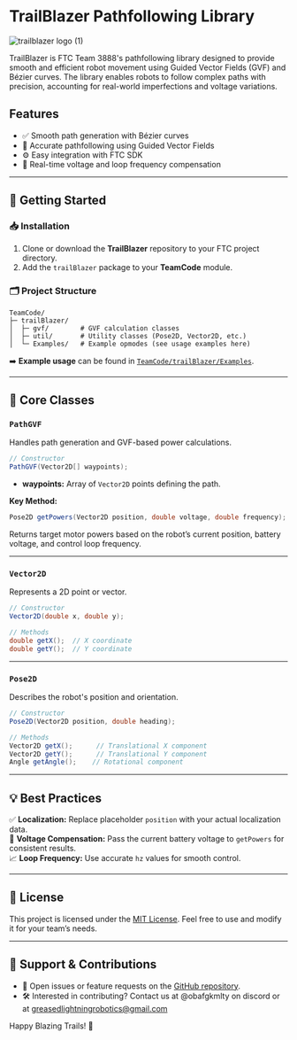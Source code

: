 # TrailBlazer Pathfollowing Library

![trailblazer logo (1)](https://github.com/user-attachments/assets/cc301840-7200-4694-9271-1e638a79e78b)

TrailBlazer is FTC Team 3888's pathfollowing library designed to provide smooth and efficient robot movement using Guided Vector Fields (GVF) and Bézier curves. The library enables robots to follow complex paths with precision, accounting for real-world imperfections and voltage variations.

## Features

- ✅ Smooth path generation with Bézier curves  
- 🎯 Accurate pathfollowing using Guided Vector Fields  
- ⚙️ Easy integration with FTC SDK  
- 🔋 Real-time voltage and loop frequency compensation

---

## 🚀 Getting Started

### 📥 Installation
1. Clone or download the **TrailBlazer** repository to your FTC project directory.
2. Add the `trailBlazer` package to your **TeamCode** module.

### 🗂️ Project Structure
```
TeamCode/
├─ trailBlazer/
│  ├─ gvf/        # GVF calculation classes
│  ├─ util/       # Utility classes (Pose2D, Vector2D, etc.)
│  └─ Examples/   # Example opmodes (see usage examples here)
```
➡️ **Example usage** can be found in [`TeamCode/trailBlazer/Examples`](TeamCode/trailBlazer/Examples).

---

## 🧩 Core Classes

### `PathGVF`  
Handles path generation and GVF-based power calculations.

```java
// Constructor
PathGVF(Vector2D[] waypoints);
```
- **waypoints:** Array of `Vector2D` points defining the path.

**Key Method:**
```java
Pose2D getPowers(Vector2D position, double voltage, double frequency);
```
Returns target motor powers based on the robot’s current position, battery voltage, and control loop frequency.

---

### `Vector2D`  
Represents a 2D point or vector.

```java
// Constructor
Vector2D(double x, double y);

// Methods
double getX();  // X coordinate  
double getY();  // Y coordinate
```

---

### `Pose2D`  
Describes the robot's position and orientation.

```java
// Constructor
Pose2D(Vector2D position, double heading);

// Methods
Vector2D getX();      // Translational X component  
Vector2D getY();      // Translational Y component  
Angle getAngle();    // Rotational component  
```

---

## 💡 Best Practices

✅ **Localization:** Replace placeholder `position` with your actual localization data.  
🔋 **Voltage Compensation:** Pass the current battery voltage to `getPowers` for consistent results.  
📈 **Loop Frequency:** Use accurate `hz` values for smooth control.  

---

## 📝 License

This project is licensed under the [MIT License](LICENSE). Feel free to use and modify it for your team’s needs.

---

## 🤝 Support & Contributions

- 💬 Open issues or feature requests on the [GitHub repository](#).
- 🛠️ Interested in contributing? Contact us at @obafgkmlty on discord or at greasedlightningrobotics@gmail.com

Happy Blazing Trails! 🚀

